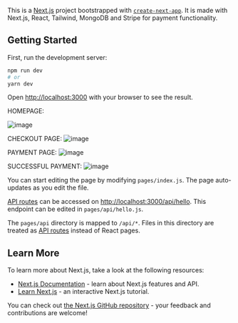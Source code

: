 This is a [Next.js](https://nextjs.org/) project bootstrapped with [`create-next-app`](https://github.com/vercel/next.js/tree/canary/packages/create-next-app).
It is made with Next.js, React, Tailwind, MongoDB and Stripe for payment functionality.

## Getting Started

First, run the development server:

```bash
npm run dev
# or
yarn dev
```

Open [http://localhost:3000](http://localhost:3000) with your browser to see the result.

HOMEPAGE:

![image](https://github.com/user-attachments/assets/d75fb2a8-e3cb-4425-9885-6d6ed45e7e6c)

CHECKOUT PAGE:
![image](https://github.com/user-attachments/assets/ef34946e-e469-47b7-a387-506fe3e68d98)

PAYMENT PAGE:
![image](https://github.com/user-attachments/assets/91199653-6eba-47cd-83c6-d94fdecb464f)

SUCCESSFUL PAYMENT:
![image](https://github.com/user-attachments/assets/7470cdd0-9a58-4f80-88cf-12ab5d2a11b4)

You can start editing the page by modifying `pages/index.js`. The page auto-updates as you edit the file.

[API routes](https://nextjs.org/docs/api-routes/introduction) can be accessed on [http://localhost:3000/api/hello](http://localhost:3000/api/hello). This endpoint can be edited in `pages/api/hello.js`.

The `pages/api` directory is mapped to `/api/*`. Files in this directory are treated as [API routes](https://nextjs.org/docs/api-routes/introduction) instead of React pages.

## Learn More

To learn more about Next.js, take a look at the following resources:

- [Next.js Documentation](https://nextjs.org/docs) - learn about Next.js features and API.
- [Learn Next.js](https://nextjs.org/learn) - an interactive Next.js tutorial.

You can check out [the Next.js GitHub repository](https://github.com/vercel/next.js/) - your feedback and contributions are welcome!

